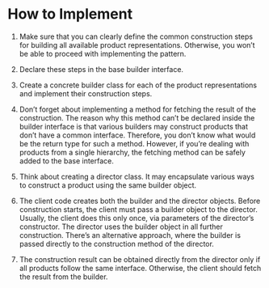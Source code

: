 # How to Implement
1. Make sure that you can clearly define the common construction steps for building all available product representations. Otherwise, you won’t be able to proceed with implementing the pattern.

1. Declare these steps in the base builder interface.

1. Create a concrete builder class for each of the product representations and implement their construction steps.

1. Don’t forget about implementing a method for fetching the result of the construction. The reason why this method can’t be declared inside the builder interface is that various builders may construct products that don’t have a common interface. Therefore, you don’t know what would be the return type for such a method. However, if you’re dealing with products from a single hierarchy, the fetching method can be safely added to the base interface.

1. Think about creating a director class. It may encapsulate various ways to construct a product using the same builder object.

1. The client code creates both the builder and the director objects. Before construction starts, the client must pass a builder object to the director. Usually, the client does this only once, via parameters of the director’s constructor. The director uses the builder object in all further construction. There’s an alternative approach, where the builder is passed directly to the construction method of the director.

1. The construction result can be obtained directly from the director only if all products follow the same interface. Otherwise, the client should fetch the result from the builder.